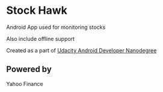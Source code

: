 # Stock Hawk
Android App used for monitoring stocks

Also include offline support

Created as a part of [Udacity Android Developer Nanodegree](https://www.udacity.com/course/android-developer-nanodegree-by-google--nd801) 

## Powered by
Yahoo Finance 

